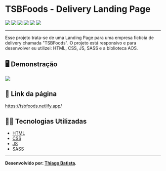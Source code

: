 # TSBFoods - Delivery Landing Page
![](https://img.shields.io/badge/HTML5-E34F26?style=for-the-badge&logo=html5&logoColor=white) ![](https://img.shields.io/badge/javascript-yellow?style=for-the-badge&logo=javascript&logoColor=white) ![](https://img.shields.io/badge/CSS3-1572B6?style=for-the-badge&logo=css3&logoColor=white) ![](https://img.shields.io/badge/Sass-ff0084?style=for-the-badge&logo=sass&logoColor=white) ![](https://img.shields.io/badge/Visual_Studio_Code-0078D4?style=for-the-badge&logo=visual%20studio%20code&logoColor=white) ![](https://img.shields.io/badge/Markdown-000000?style=for-the-badge&logo=markdown&logoColor=white)
***
Esse projeto trata-se de uma Landing Page para uma empresa fictícia de delivery chamada "TSBFoods". 
O projeto está responsivo e para desenvolver eu utilizei: HTML, CSS, JS, SASS e a biblioteca AOS.
 
##  🖥️ Demonstração
![](/Resultado/tsbfoods.png)

## 🔗 Link da página
https://tsbfoods.netlify.app/

## 👨‍💻 Tecnologias Utilizadas
* [HTML](https://developer.mozilla.org/pt-BR/docs/Web/HTML)
* [CSS](https://developer.mozilla.org/pt-BR/docs/Web/CSS)
* [JS](https://developer.mozilla.org/pt-BR/docs/Web/JavaScript)
* [SASS](https://sass-lang.com/documentation/)
***
**Desenvolvido por: [Thiago Batista](https://github.com/ThiagoSantosBatista/).**